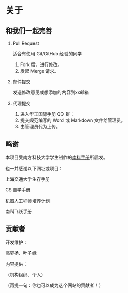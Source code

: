 # 关于

## 和我们一起完善

1.  Pull Request

    适合有使用 Git/GitHub 经验的同学

    1. Fork 后，进行修改。
    2. 发起 Merge 请求。
2.  邮件提交

    发送修改意见或想添加的内容到xx邮箱
3. 代理提交
   1. 进入华工国际手册 QQ 群：
   2. 提交规范编写的 Word 或 Markdown 文件给管理员。
   3. 由管理员代为上传。

## 鸣谢

本项目受南方科技大学学生制作的[南科手册](https://sustech.online)所启发。

也一并感谢以下网址或项目：

上海交通大学生存手册

CS 自学手册

机器人工程师培养计划



南科飞跃手册

## 贡献者

开发维护：

高梦扬、叶子绿

内容提供：

（机构组织、个人）

（再提一句：你也可以成为这个网站的贡献者！）
